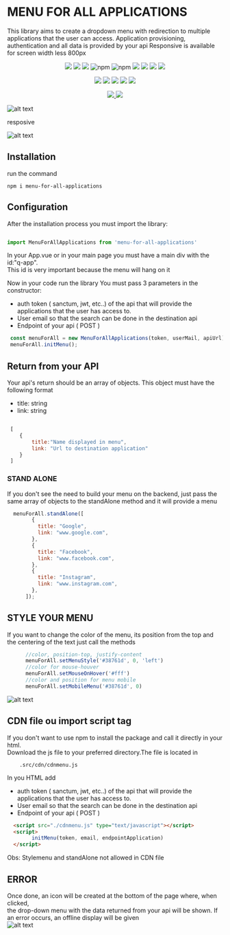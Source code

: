 # MENU FOR ALL APPLICATIONS 

This library aims to create a dropdown menu with redirection to multiple applications 
that the user can access. Application provisioning, authentication and all data is provided by your api
Responsive is available for screen width less 800px


<p align="center">
   <img src="https://img.shields.io/bower/l/MI?style=flat-square">
   <img src="https://img.shields.io/badge/version-1.3.5-blue">
   <img src="https://img.shields.io/github/downloads/rhaymisonbetini/menu-for-all-applications/total.svg">
   <img alt="npm" src="https://img.shields.io/npm/dm/menu-for-all-applications">
   <img alt="npm" src="https://img.shields.io/npm/dw/menu-for-all-applications">
   <img src="https://img.shields.io/github/issues/rhaymisonbetini/menu-for-all-applications.svg">
   <img src="https://img.shields.io/github/issues-closed/rhaymisonbetini/menu-for-all-applications.svg">
   <img src="https://img.shields.io/github/issues-pr/rhaymisonbetini/menu-for-all-applications.svg">
   <img src="https://img.shields.io/github/issues-pr-closed/rhaymisonbetini/menu-for-all-applications.svg">
</p>

<p align="center">
   <img src="https://img.shields.io/badge/JavaScript-F7DF1E?style=for-the-badge&logo=javascript&logoColor=black">
   <img src="https://img.shields.io/badge/Angular-DD0031?style=for-the-badge&logo=angular&logoColor=white">
   <img src="https://img.shields.io/badge/AngularJS-E23237?style=for-the-badge&logo=angularjs&logoColor=white">
   <img src="https://img.shields.io/badge/React-20232A?style=for-the-badge&logo=react&logoColor=61DAFB">
   <img src="https://img.shields.io/badge/Vue.js-35495E?style=for-the-badge&logo=vue.js&logoColor=4FC08D">
</p>

<p align="center">
  <a href="https://www.linkedin.com/in/heleno-betini-2b3016175/" target="_blank">
    <img src="https://img.shields.io/badge/LinkedIn-0077B5?style=for-the-badge&logo=linkedin&logoColor=white">
  </a>
  <a href="https://github.com/rhaymisonbetini" target="_blank">
    <img src="https://img.shields.io/badge/GitHub-100000?style=for-the-badge&logo=github&logoColor=white">
  </a>
</p>


![alt text](https://github.com/rhaymisonbetini/menu-for-all-applications/blob/main/src/assets/menu1.gif)

resposive<br>

![alt text](https://github.com/rhaymisonbetini/menu-for-all-applications/blob/main/src/assets/menu3.gif)

## Installation

run the command

```
npm i menu-for-all-applications

```

## Configuration

After the installation process you must import the library:

```javascript

import MenuForAllApplications from 'menu-for-all-applications'

```

In your App.vue or in your main page you must have a main div with the id:"q-app". <br/> 
This id is very important because the menu will hang on it

Now in your code run the library
You must pass 3 parameters in the constructor:

* auth token ( sanctum, jwt, etc..) of the api that will provide the applications that the user has access to. <br/>
* User email so that the search can be done in the destination api<br/>
* Endpoint of your api ( POST )<br/>

```javascript
 const menuForAll = new MenuForAllApplications(token, userMail, apiUrl);
 menuForAll.initMenu();

```

## Return from your API

Your api's return should be an array of objects.
This object must have the following format

* title: string
* link:  string

```javascript

 [
    {
        title:"Name displayed in menu",
        link: "Url to destination application"
    }
 ]

```

### STAND ALONE

If you don't see the need to build your menu on the backend, just pass the same array of objects to the standAlone method and it will provide a menu

```javascript
  menuForAll.standAlone([
        {
          title: "Google",
          link: "www.google.com",
        },
        {
          title: "Facebook",
          link: "www.facebook.com",
        },
        {
          title: "Instagram",
          link: "www.instagram.com",
        },
      ]);
```

## STYLE YOUR MENU

If you want to change the color of the menu, its position from the top and the centering of the text just call the methods
```javascript
      //color, position-top, justify-content
      menuForAll.setMenuStyle('#38761d', 0, 'left')
      //color for mouse-houver
      menuForAll.setMouseOnHover('#fff')
      //color and position for menu mobile
      menuForAll.setMobileMenu('#38761d', 0)

```
![alt text](https://github.com/rhaymisonbetini/menu-for-all-applications/blob/main/src/assets/menu2.gif)


## CDN file ou import script tag

If you don't want to use npm to install the package and call it directly in your html.<br/>
Download the js file to your preferred directory.The file is located in <br/>

```
    .src/cdn/cdnmenu.js
```

In you HTML add <br/>


* auth token ( sanctum, jwt, etc..) of the api that will provide the applications that the user has access to. <br/>
* User email so that the search can be done in the destination api<br/>
* Endpoint of your api ( POST )<br/>

```html
  <script src="./cdnmenu.js" type="text/javascript"></script>    
  <script>
        initMenu(token, email, endpointApplication)
  </script>
```

Obs: Stylemenu and standAlone not allowed in CDN file


## ERROR

Once done, an icon will be created at the bottom of the page where, when clicked, <br/>
the drop-down menu with the data returned from your api will be shown. If an error occurs, an offline display will be given <br/>
![alt text](https://github.com/rhaymisonbetini/menu-for-all-applications/blob/main/src/assets/errorvue.jpg)
